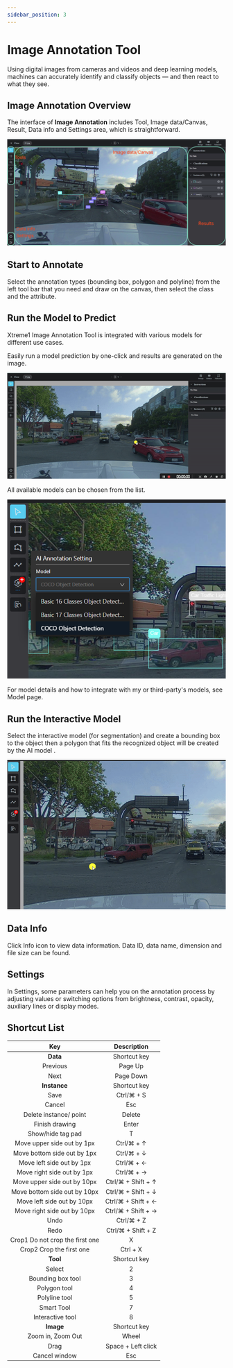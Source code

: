 ```yaml
---
sidebar_position: 3
---
```


# Image Annotation Tool

Using digital images from cameras and videos and deep learning models, machines can accurately identify and classify objects — and then react to what they see.

## Image Annotation Overview

The interface of **Image Annotation** includes Tool, Image data/Canvas, Result, Data info and Settings area, which is straightforward.

![2dannotation](./img/2dannotation.png)

## Start to Annotate

Select the annotation types (bounding box, polygon and polyline) from the left tool bar that you need and draw on the canvas, then select the class and the attribute.

## Run the Model to Predict

Xtreme1 Image Annotation Tool is integrated with various models for different use cases.

Easily run a model prediction by one-click and results are generated on the image.

![2dmodel](./img/2dmodel.gif)

All available models can be chosen from the list. 

![model-set](./img/modelset.png)

For model details and how to integrate with my or third-party's models, see Model page.

## Run the Interactive Model 

Select the interactive model (for segmentation) and create a bounding box to the object then a polygon that fits the recognized object will be created by the AI model .

![interactive](./img/interactive.gif)

## Data Info

Click Info icon to view data information. Data ID, data name, dimension and file size can be found.

## Settings

In Settings, some parameters can help you on the annotation process by adjusting values or switching options from brightness, contrast, opacity, auxiliary lines or display modes.

## Shortcut List

Key |  Description
:-------------------------:|:-------------------------:
**Data** | Shortcut key
Previous | Page Up
Next | Page Down
**Instance** | Shortcut key
Save  |  Ctrl/⌘ + S
Cancel | Esc
Delete instance/ point  |  Delete
Finish drawing | Enter
Show/hide tag pad | T
Move upper side out by 1px | Ctrl/⌘ + ↑
Move bottom side out by 1px | Ctrl/⌘ + ↓
Move left side out by 1px | Ctrl/⌘ + ←
Move right side out by 1px | Ctrl/⌘ + →
Move upper side out by 10px | Ctrl/⌘ + Shift + ↑
Move bottom side out by 10px | Ctrl/⌘ + Shift + ↓
Move left side out by 10px | Ctrl/⌘ + Shift + ←
Move right side out by 10px | Ctrl/⌘ + Shift + →
Undo | Ctrl/⌘ + Z
Redo | Ctrl/⌘ + Shift + Z
Crop1 Do not crop the first one | X
Crop2 Crop the first one | Ctrl + X
**Tool** | Shortcut key
Select | 2
Bounding box tool | 3
Polygon tool | 4
Polyline tool | 5
Smart Tool | 7
Interactive tool | 8
**Image** | Shortcut key
Zoom in, Zoom Out | Wheel
Drag | Space + Left click
Cancel window | Esc
